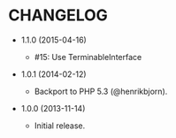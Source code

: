 CHANGELOG
=========

* 1.1.0 (2015-04-16)

  * #15: Use TerminableInterface

* 1.0.1 (2014-02-12)

  * Backport to PHP 5.3 (@henrikbjorn).

* 1.0.0 (2013-11-14)

  * Initial release.
